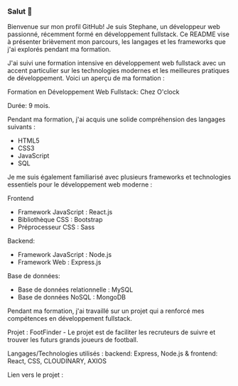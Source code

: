 ### Salut 👋

Bienvenue sur mon profil GitHub! Je suis Stephane, un développeur web passionné, récemment formé en développement fullstack. Ce README vise à présenter brièvement mon parcours, les langages et les frameworks que j'ai explorés pendant ma formation.

J'ai suivi une formation intensive en développement web fullstack avec un accent particulier sur les technologies modernes et les meilleures pratiques de développement. Voici un aperçu de ma formation :

Formation en Développement Web Fullstack: Chez O'clock

Durée: 9 mois.

Pendant ma formation, j'ai acquis une solide compréhension des langages suivants :

- HTML5
- CSS3
- JavaScript
- SQL

Je me suis également familiarisé avec plusieurs frameworks et technologies essentiels pour le développement web moderne :

Frontend

- Framework JavaScript : React.js
- Bibliothèque CSS : Bootstrap
- Préprocesseur CSS : Sass

Backend:

- Framework JavaScript : Node.js
- Framework Web : Express.js

Base de données:

- Base de données relationnelle : MySQL
- Base de données NoSQL : MongoDB

Pendant ma formation, j'ai travaillé sur un  projet qui a  renforcé mes compétences en développement fullstack. 

Projet : FootFinder - Le projet est de faciliter les recruteurs de suivre et trouver les futurs grands joueurs de football.

Langages/Technologies utilisés : backend: Express, Node.js & frontend: React, CSS, CLOUDINARY, AXIOS

Lien vers le projet : 


